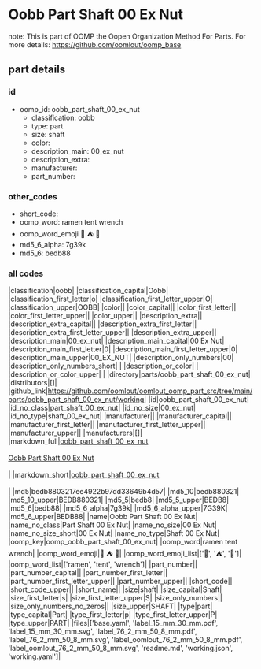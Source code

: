 # Oobb Part Shaft 00 Ex Nut  

note: This is part of OOMP the Oopen Organization Method For Parts. For more details: https://github.com/oomlout/oomp_base

##  part details





### id
* oomp_id: oobb_part_shaft_00_ex_nut
  * classification: oobb
  * type: part
  * size: shaft
  * color: 
  * description_main: 00_ex_nut
  * description_extra: 
  * manufacturer: 
  * part_number: 

### other_codes
* short_code: 
* oomp_word: ramen tent wrench
* oomp_word_emoji :ramen: :tent: :wrench:
* md5_6_alpha: 7g39k
* md5_6: bedb88

### all codes 
|classification|oobb|
|classification_capital|Oobb|
|classification_first_letter|o|
|classification_first_letter_upper|O|
|classification_upper|OOBB|
|color||
|color_capital||
|color_first_letter||
|color_first_letter_upper||
|color_upper||
|description_extra||
|description_extra_capital||
|description_extra_first_letter||
|description_extra_first_letter_upper||
|description_extra_upper||
|description_main|00_ex_nut|
|description_main_capital|00 Ex Nut|
|description_main_first_letter|0|
|description_main_first_letter_upper|0|
|description_main_upper|00_EX_NUT|
|description_only_numbers|00|
|description_only_numbers_short| |
|description_or_color| |
|description_or_color_upper| |
|directory|parts/oobb_part_shaft_00_ex_nut|
|distributors|[]|
|github_link|https://github.com/oomlout/oomlout_oomp_part_src/tree/main/parts/oobb_part_shaft_00_ex_nut/working|
|id|oobb_part_shaft_00_ex_nut|
|id_no_class|part_shaft_00_ex_nut|
|id_no_size|00_ex_nut|
|id_no_type|shaft_00_ex_nut|
|manufacturer||
|manufacturer_capital||
|manufacturer_first_letter||
|manufacturer_first_letter_upper||
|manufacturer_upper||
|manufacturers|[]|
|markdown_full|[oobb_part_shaft_00_ex_nut](https://github.com/oomlout/oomlout_oomp_part_src/tree/main/parts/oobb_part_shaft_00_ex_nut/working)<br>[](https://github.com/oomlout/oomlout_oomp_part_src/tree/main/parts/oobb_part_shaft_00_ex_nut/working)<br>[Oobb Part Shaft 00 Ex Nut](https://github.com/oomlout/oomlout_oomp_part_src/tree/main/parts/oobb_part_shaft_00_ex_nut/working)<br><br>|
|markdown_short|[oobb_part_shaft_00_ex_nut](https://github.com/oomlout/oomlout_oomp_part_src/tree/main/parts/oobb_part_shaft_00_ex_nut/working)<br><br>|
|md5|bedb8803217ee4922b97dd33649b4d57|
|md5_10|bedb880321|
|md5_10_upper|BEDB880321|
|md5_5|bedb8|
|md5_5_upper|BEDB8|
|md5_6|bedb88|
|md5_6_alpha|7g39k|
|md5_6_alpha_upper|7G39K|
|md5_6_upper|BEDB88|
|name|Oobb Part Shaft 00 Ex Nut|
|name_no_class|Part Shaft 00 Ex Nut|
|name_no_size|00 Ex Nut|
|name_no_size_short|00 Ex Nut|
|name_no_type|Shaft 00 Ex Nut|
|oomp_key|oomp_oobb_part_shaft_00_ex_nut|
|oomp_word|ramen tent wrench|
|oomp_word_emoji|:ramen: :tent: :wrench:|
|oomp_word_emoji_list|[':ramen:', ':tent:', ':wrench:']|
|oomp_word_list|['ramen', 'tent', 'wrench']|
|part_number||
|part_number_capital||
|part_number_first_letter||
|part_number_first_letter_upper||
|part_number_upper||
|short_code||
|short_code_upper||
|short_name||
|size|shaft|
|size_capital|Shaft|
|size_first_letter|s|
|size_first_letter_upper|S|
|size_only_numbers||
|size_only_numbers_no_zeros||
|size_upper|SHAFT|
|type|part|
|type_capital|Part|
|type_first_letter|p|
|type_first_letter_upper|P|
|type_upper|PART|
|files|['base.yaml', 'label_15_mm_30_mm.pdf', 'label_15_mm_30_mm.svg', 'label_76_2_mm_50_8_mm.pdf', 'label_76_2_mm_50_8_mm.svg', 'label_oomlout_76_2_mm_50_8_mm.pdf', 'label_oomlout_76_2_mm_50_8_mm.svg', 'readme.md', 'working.json', 'working.yaml']|
